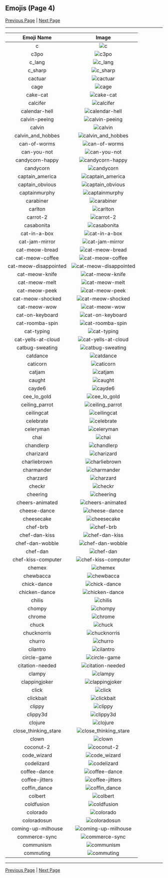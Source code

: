 
## Emojis (Page 4)

[Previous Page](/docs/denverdevs/page-b-0003.md)
  | [Next Page](/docs/denverdevs/page-c-0005.md)

<hr />

|Emoji Name|Image|
| :-: | :-: |
|c| ![c](/emojis/denverdevs/c.jpg)|
|c3po| ![c3po](/emojis/denverdevs/c3po.gif)|
|c_lang| ![c_lang](/emojis/denverdevs/c_lang.png)|
|c_sharp| ![c_sharp](/emojis/denverdevs/c_sharp.png)|
|cactuar| ![cactuar](/emojis/denverdevs/cactuar.gif)|
|cage| ![cage](/emojis/denverdevs/cage.png)|
|cake-cat| ![cake-cat](/emojis/denverdevs/cake-cat.png)|
|calcifer| ![calcifer](/emojis/denverdevs/calcifer.gif)|
|calendar-hell| ![calendar-hell](/emojis/denverdevs/calendar-hell.gif)|
|calvin-peeing| ![calvin-peeing](/emojis/denverdevs/calvin-peeing.png)|
|calvin| ![calvin](/emojis/denverdevs/calvin.jpg)|
|calvin_and_hobbes| ![calvin_and_hobbes](/emojis/denverdevs/calvin_and_hobbes.jpg)|
|can-of-worms| ![can-of-worms](/emojis/denverdevs/can-of-worms.gif)|
|can-you-not| ![can-you-not](/emojis/denverdevs/can-you-not.png)|
|candycorn-happy| ![candycorn-happy](/emojis/denverdevs/candycorn-happy.png)|
|candycorn| ![candycorn](/emojis/denverdevs/candycorn.png)|
|captain_america| ![captain_america](/emojis/denverdevs/captain_america.gif)|
|captain_obvious| ![captain_obvious](/emojis/denverdevs/captain_obvious.gif)|
|captainmurphy| ![captainmurphy](/emojis/denverdevs/captainmurphy.png)|
|carabiner| ![carabiner](/emojis/denverdevs/carabiner.png)|
|carlton| ![carlton](/emojis/denverdevs/carlton.gif)|
|carrot-2| ![carrot-2](/emojis/denverdevs/carrot-2.png)|
|casabonita| ![casabonita](/emojis/denverdevs/casabonita.png)|
|cat-in-a-box| ![cat-in-a-box](/emojis/denverdevs/cat-in-a-box.png)|
|cat-jam-mirror| ![cat-jam-mirror](/emojis/denverdevs/cat-jam-mirror.gif)|
|cat-meow-bread| ![cat-meow-bread](/emojis/denverdevs/cat-meow-bread.png)|
|cat-meow-coffee| ![cat-meow-coffee](/emojis/denverdevs/cat-meow-coffee.png)|
|cat-meow-disappointed| ![cat-meow-disappointed](/emojis/denverdevs/cat-meow-disappointed.png)|
|cat-meow-knife| ![cat-meow-knife](/emojis/denverdevs/cat-meow-knife.png)|
|cat-meow-melt| ![cat-meow-melt](/emojis/denverdevs/cat-meow-melt.png)|
|cat-meow-peek| ![cat-meow-peek](/emojis/denverdevs/cat-meow-peek.png)|
|cat-meow-shocked| ![cat-meow-shocked](/emojis/denverdevs/cat-meow-shocked.png)|
|cat-meow-wow| ![cat-meow-wow](/emojis/denverdevs/cat-meow-wow.png)|
|cat-on-keyboard| ![cat-on-keyboard](/emojis/denverdevs/cat-on-keyboard.png)|
|cat-roomba-spin| ![cat-roomba-spin](/emojis/denverdevs/cat-roomba-spin.gif)|
|cat-typing| ![cat-typing](/emojis/denverdevs/cat-typing.gif)|
|cat-yells-at-cloud| ![cat-yells-at-cloud](/emojis/denverdevs/cat-yells-at-cloud.jpg)|
|catbug-sweating| ![catbug-sweating](/emojis/denverdevs/catbug-sweating.gif)|
|catdance| ![catdance](/emojis/denverdevs/catdance.gif)|
|caticorn| ![caticorn](/emojis/denverdevs/caticorn.png)|
|catjam| ![catjam](/emojis/denverdevs/catjam.gif)|
|caught| ![caught](/emojis/denverdevs/caught.png)|
|cayde6| ![cayde6](/emojis/denverdevs/cayde6.png)|
|cee_lo_gold| ![cee_lo_gold](/emojis/denverdevs/cee_lo_gold.png)|
|ceiling_parrot| ![ceiling_parrot](/emojis/denverdevs/ceiling_parrot.gif)|
|ceilingcat| ![ceilingcat](/emojis/denverdevs/ceilingcat.jpg)|
|celebrate| ![celebrate](/emojis/denverdevs/celebrate.gif)|
|celeryman| ![celeryman](/emojis/denverdevs/celeryman.gif)|
|chai| ![chai](/emojis/denverdevs/chai.png)|
|chandlerp| ![chandlerp](/emojis/denverdevs/chandlerp.jpg)|
|charizard| ![charizard](/emojis/denverdevs/charizard.png)|
|charliebrown| ![charliebrown](/emojis/denverdevs/charliebrown.gif)|
|charmander| ![charmander](/emojis/denverdevs/charmander.gif)|
|charzard| ![charzard](/emojis/denverdevs/charzard.png)|
|checkr| ![checkr](/emojis/denverdevs/checkr.png)|
|cheering| ![cheering](/emojis/denverdevs/cheering.gif)|
|cheers-animated| ![cheers-animated](/emojis/denverdevs/cheers-animated.gif)|
|cheese-dance| ![cheese-dance](/emojis/denverdevs/cheese-dance.gif)|
|cheesecake| ![cheesecake](/emojis/denverdevs/cheesecake.png)|
|chef-brb| ![chef-brb](/emojis/denverdevs/chef-brb.png)|
|chef-dan-kiss| ![chef-dan-kiss](/emojis/denverdevs/chef-dan-kiss.png)|
|chef-dan-wobble| ![chef-dan-wobble](/emojis/denverdevs/chef-dan-wobble.gif)|
|chef-dan| ![chef-dan](/emojis/denverdevs/chef-dan.png)|
|chef-kiss-computer| ![chef-kiss-computer](/emojis/denverdevs/chef-kiss-computer.png)|
|chemex| ![chemex](/emojis/denverdevs/chemex.png)|
|chewbacca| ![chewbacca](/emojis/denverdevs/chewbacca.jpg)|
|chick-dance| ![chick-dance](/emojis/denverdevs/chick-dance.gif)|
|chicken-dance| ![chicken-dance](/emojis/denverdevs/chicken-dance.gif)|
|chilis| ![chilis](/emojis/denverdevs/chilis.gif)|
|chompy| ![chompy](/emojis/denverdevs/chompy.gif)|
|chrome| ![chrome](/emojis/denverdevs/chrome.png)|
|chuck| ![chuck](/emojis/denverdevs/chuck.png)|
|chucknorris| ![chucknorris](/emojis/denverdevs/chucknorris.png)|
|churro| ![churro](/emojis/denverdevs/churro.jpg)|
|cilantro| ![cilantro](/emojis/denverdevs/cilantro.png)|
|circle-game| ![circle-game](/emojis/denverdevs/circle-game.png)|
|citation-needed| ![citation-needed](/emojis/denverdevs/citation-needed.png)|
|clampy| ![clampy](/emojis/denverdevs/clampy.jpg)|
|clappingjoker| ![clappingjoker](/emojis/denverdevs/clappingjoker.gif)|
|click| ![click](/emojis/denverdevs/click.png)|
|clickbait| ![clickbait](/emojis/denverdevs/clickbait.png)|
|clippy| ![clippy](/emojis/denverdevs/clippy.gif)|
|clippy3d| ![clippy3d](/emojis/denverdevs/clippy3d.gif)|
|clojure| ![clojure](/emojis/denverdevs/clojure.gif)|
|close_thinking_stare| ![close_thinking_stare](/emojis/denverdevs/close_thinking_stare.png)|
|clown| ![clown](/emojis/denverdevs/clown.png)|
|coconut-2| ![coconut-2](/emojis/denverdevs/coconut-2.png)|
|code_wizard| ![code_wizard](/emojis/denverdevs/code_wizard.gif)|
|codelizard| ![codelizard](/emojis/denverdevs/codelizard.png)|
|coffee-dance| ![coffee-dance](/emojis/denverdevs/coffee-dance.gif)|
|coffee-jitters| ![coffee-jitters](/emojis/denverdevs/coffee-jitters.gif)|
|coffin_dance| ![coffin_dance](/emojis/denverdevs/coffin_dance.gif)|
|colbert| ![colbert](/emojis/denverdevs/colbert.png)|
|coldfusion| ![coldfusion](/emojis/denverdevs/coldfusion.jpg)|
|colorado| ![colorado](/emojis/denverdevs/colorado.png)|
|coloradosun| ![coloradosun](/emojis/denverdevs/coloradosun.jpg)|
|coming-up-milhouse| ![coming-up-milhouse](/emojis/denverdevs/coming-up-milhouse.gif)|
|commerce-sync| ![commerce-sync](/emojis/denverdevs/commerce-sync.png)|
|communism| ![communism](/emojis/denverdevs/communism.png)|
|commuting| ![commuting](/emojis/denverdevs/commuting.png)|

<hr/>

[Previous Page](/docs/denverdevs/page-b-0003.md)
  | [Next Page](/docs/denverdevs/page-c-0005.md)